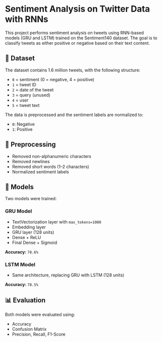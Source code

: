 # Sentiment Analysis on Twitter Data with RNNs

This project performs sentiment analysis on tweets using RNN-based models (GRU and LSTM) trained on the Sentiment140 dataset. The goal is to classify tweets as either positive or negative based on their text content.

## 📁 Dataset

The dataset contains 1.6 million tweets, with the following structure:

- `0` = sentiment (0 = negative, 4 = positive)
- `1` = tweet ID
- `2` = date of the tweet
- `3` = query (unused)
- `4` = user
- `5` = tweet text

The data is preprocessed and the sentiment labels are normalized to:
- `0`: Negative
- `1`: Positive

## 🧹 Preprocessing

- Removed non-alphanumeric characters
- Removed newlines
- Removed short words (1–2 characters)
- Normalized sentiment labels

## 🧠 Models

Two models were trained:

### GRU Model
- TextVectorization layer with `max_tokens=1000`
- Embedding layer
- GRU layer (128 units)
- Dense + ReLU
- Final Dense + Sigmoid

**Accuracy:** `78.6%`

### LSTM Model
- Same architecture, replacing GRU with LSTM (128 units)

**Accuracy:** `78.5%`

## 📊 Evaluation

Both models were evaluated using:
- Accuracy
- Confusion Matrix
- Precision, Recall, F1-Score

